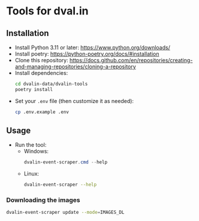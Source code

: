 # Tools for dval.in

## Installation

- Install Python 3.11 or later: https://www.python.org/downloads/
- Install poetry: https://python-poetry.org/docs/#installation
- Clone this repository: https://docs.github.com/en/repositories/creating-and-managing-repositories/cloning-a-repository
- Install dependencies:
     ```bash
    cd dvalin-data/dvalin-tools
    poetry install
    ```
- Set your `.env` file (then customize it as needed):
    ```bash
    cp .env.example .env
    ```

## Usage

- Run the tool:
  - Windows:
      ```powershell
      dvalin-event-scraper.cmd --help
      ```
  - Linux:
      ```bash
      dvalin-event-scraper --help
      ```
    
### Downloading the images

```bash
dvalin-event-scraper update --mode=IMAGES_DL
```
